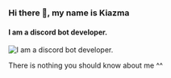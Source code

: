 ### Hi there 👋, my name is Kiazma
#### I am a discord bot developer.
![I am a discord bot developer.](https://i.hizliresim.com/lnsmzlp.jpg)

There is nothing you should know about me ^^




